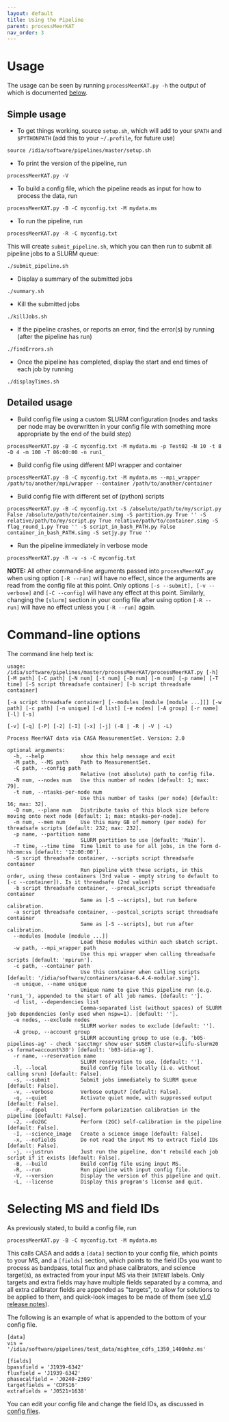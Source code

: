 ```yaml
---
layout: default
title: Using the Pipeline
parent: processMeerKAT
nav_order: 3
---
```


# Usage
The usage can be seen by running
```processMeerKAT.py -h``` the output of which is documented [below](#command-line-options).


## Simple usage

* To get things working, source `setup.sh`, which will add to your `$PATH` and `$PYTHONPATH` (add this to your `~/.profile`, for future use)

```source /idia/software/pipelines/master/setup.sh```

* To print the version of the pipeline, run

```processMeerKAT.py -V```

* To build a config file, which the pipeline reads as input for how to process the data, run

```processMeerKAT.py -B -C myconfig.txt -M mydata.ms```

* To run the pipeline, run

```processMeerKAT.py -R -C myconfig.txt```

This will create `submit_pipeline.sh`, which you can then run to submit all pipeline jobs to a SLURM queue:

`./submit_pipeline.sh`

* Display a summary of the submitted jobs

`./summary.sh`

* Kill the submitted jobs

`./killJobs.sh`

* If the pipeline crashes, or reports an error, find the error(s) by running (after the pipeline has run)

`./findErrors.sh`

* Once the pipeline has completed, display the start and end times of each job by running

`./displayTimes.sh`

## Detailed usage

* Build config file using a custom SLURM configuration (nodes and tasks per node may be overwritten in your config file with something more appropriate by the end of the build step)

```processMeerKAT.py -B -C myconfig.txt -M mydata.ms -p Test02 -N 10 -t 8 -D 4 -m 100 -T 06:00:00 -n run1_```

* Build config file using different MPI wrapper and container

```processMeerKAT.py -B -C myconfig.txt -M mydata.ms --mpi_wrapper /path/to/another/mpi/wrapper --container /path/to/another/container```

* Build config file with different set of (python) scripts

```processMeerKAT.py -B -C myconfig.txt -S /absolute/path/to/my/script.py False /absolute/path/to/container.simg -S partition.py True '' -S relative/path/to/my/script.py True relative/path/to/container.simg -S flag_round_1.py True '' -S script_in_bash_PATH.py False container_in_bash_PATH.simg -S setjy.py True ''```

* Run the pipeline immediately in verbose mode

```processMeerKAT.py -R -v -s -C myconfig.txt```

**NOTE:** All other command-line arguments passed into `processMeerKAT.py` when using option `[-R --run]` will have no effect, since the arguments are read from the config file at this point. Only options `[-s --submit], [-v --verbose]` and `[-C --config]` will have any effect at this point. Similarly, changing the `[slurm]` section in your config file after using option `[-R --run]` will have no effect unless you `[-R --run]` again.

# Command-line options

The command line help text is:
```
usage: /idia/software/pipelines/master/processMeerKAT/processMeerKAT.py [-h] [-M path] [-C path] [-N num] [-t num] [-D num] [-m num] [-p name] [-T time] [-S script threadsafe container] [-b script threadsafe container]
                                                                                    [-a script threadsafe container] [--modules [module [module ...]]] [-w path] [-c path] [-n unique] [-d list] [-e nodes] [-A group] [-r name] [-l] [-s]
                                                                                    [-v] [-q] [-P] [-2] [-I] [-x] [-j] (-B | -R | -V | -L)

Process MeerKAT data via CASA MeasurementSet. Version: 2.0

optional arguments:
  -h, --help            show this help message and exit
  -M path, --MS path    Path to MeasurementSet.
  -C path, --config path
                        Relative (not absolute) path to config file.
  -N num, --nodes num   Use this number of nodes [default: 1; max: 79].
  -t num, --ntasks-per-node num
                        Use this number of tasks (per node) [default: 16; max: 32].
  -D num, --plane num   Distribute tasks of this block size before moving onto next node [default: 1; max: ntasks-per-node].
  -m num, --mem num     Use this many GB of memory (per node) for threadsafe scripts [default: 232; max: 232].
  -p name, --partition name
                        SLURM partition to use [default: 'Main'].
  -T time, --time time  Time limit to use for all jobs, in the form d-hh:mm:ss [default: '12:00:00'].
  -S script threadsafe container, --scripts script threadsafe container
                        Run pipeline with these scripts, in this order, using these containers (3rd value - empty string to default to [-c --container]). Is it threadsafe (2nd value)?
  -b script threadsafe container, --precal_scripts script threadsafe container
                        Same as [-S --scripts], but run before calibration.
  -a script threadsafe container, --postcal_scripts script threadsafe container
                        Same as [-S --scripts], but run after calibration.
  --modules [module [module ...]]
                        Load these modules within each sbatch script.
  -w path, --mpi_wrapper path
                        Use this mpi wrapper when calling threadsafe scripts [default: 'mpirun'].
  -c path, --container path
                        Use this container when calling scripts [default: '/idia/software/containers/casa-6.4.4-modular.simg'].
  -n unique, --name unique
                        Unique name to give this pipeline run (e.g. 'run1_'), appended to the start of all job names. [default: ''].
  -d list, --dependencies list
                        Comma-separated list (without spaces) of SLURM job dependencies (only used when nspw=1). [default: ''].
  -e nodes, --exclude nodes
                        SLURM worker nodes to exclude [default: ''].
  -A group, --account group
                        SLURM accounting group to use (e.g. 'b05-pipelines-ag' - check 'sacctmgr show user $USER cluster=ilifu-slurm20 -s format=account%30') [default: 'b03-idia-ag'].
  -r name, --reservation name
                        SLURM reservation to use. [default: ''].
  -l, --local           Build config file locally (i.e. without calling srun) [default: False].
  -s, --submit          Submit jobs immediately to SLURM queue [default: False].
  -v, --verbose         Verbose output? [default: False].
  -q, --quiet           Activate quiet mode, with suppressed output [default: False].
  -P, --dopol           Perform polarization calibration in the pipeline [default: False].
  -2, --do2GC           Perform (2GC) self-calibration in the pipeline [default: False].
  -I, --science_image   Create a science image [default: False].
  -x, --nofields        Do not read the input MS to extract field IDs [default: False].
  -j, --justrun         Just run the pipeline, don't rebuild each job script if it exists [default: False].
  -B, --build           Build config file using input MS.
  -R, --run             Run pipeline with input config file.
  -V, --version         Display the version of this pipeline and quit.
  -L, --license         Display this program's license and quit.
```

# Selecting MS and field IDs

As previously stated, to build a config file, run

```processMeerKAT.py -B -C myconfig.txt -M mydata.ms```

This calls CASA and adds a `[data]` section to your config file, which points to your MS, and a `[fields]` section, which points to the field IDs you want to process as bandpass, total flux and phase calibrators, and science target(s), as extracted from your input MS via their `INTENT` labels. Only targets and extra fields may have multiple fields separated by a comma, and all extra calibrator fields are appended as "targets", to allow for solutions to be applied to them, and quick-look images to be made of them (see [v1.0 release notes](/docs/processMeerKAT/Release-Notes#version-10)).

The following is an example of what is appended to the bottom of your config file.

```
[data]
vis = '/idia/software/pipelines/test_data/mightee_cdfs_1350_1400mhz.ms'

[fields]
bpassfield = 'J1939-6342'
fluxfield = 'J1939-6342'
phasecalfield = 'J0240-2309'
targetfields = 'CDFS16'
extrafields = 'J0521+1638'
```

You can edit your config file and change the field IDs, as discussed in [config files](/docs/processMeerKAT/config-files#manually-selecting-field-ids).
